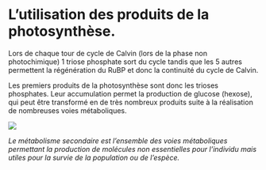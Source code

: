 # L’utilisation des produits de la photosynthèse.

Lors de chaque tour de cycle de Calvin (lors de la phase non photochimique) 1 triose phosphate sort du cycle tandis que les 5 autres permettent la régénération du RuBP et donc la continuité du cycle de Calvin.

Les premiers produits de la photosynthèse sont donc les trioses phosphates. Leur accumulation permet la production de glucose (hexose), qui peut être transformé en de très nombreux produits suite à la réalisation de nombreuses voies métaboliques.

<a href="https://oversas.org/ipfs/QmZvFExoPV8VpBwQvMubpzrcMmLvfbo3RL98a9rhXwc8xy"><img src="https://oversas.org/ipfs/QmUfvmEjUNxhN1B1gVqurZLA1YJuA1TkdHwMC4C7hLaxMt"></a>

*Le métabolisme secondaire est l’ensemble des voies métaboliques permettant la production de molécules non essentielles pour l’individu mais utiles pour la survie de la population ou de l’espèce.*
